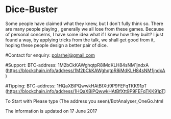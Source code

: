 # Dice-Buster
Some people have claimed what they knew, but I don't fully think so.
There are many people playing , generally we all lose from these games. Because of personal concerns, I have some idea what if I knew how they built?
I just found a way, by applying tricks from the talk, we shall get good from it, hoping these people design a better pair of dice.

#Contact for enquiry:
polarhei@gmail.com

#Support: BTC-address: 1M2bCkKAWghqtpR8iMdKLH84sNM1jndxA (https://blockchain.info/address/1M2bCkKAWghqtpR8iMdKLH84sNM1jndxA)

#Tipping: BTC-address: 1HQaXBiPQwwkHAtBfXtt9P9FEFqTKK91pT (https://blockchain.info/address/1HQaXBiPQwwkHAtBfXtt9P9FEFqTKK91pT)

To Start with Please type (The address you seen)/BotAnalyser_OneGo.html

The information is updated on 17 June 2017
